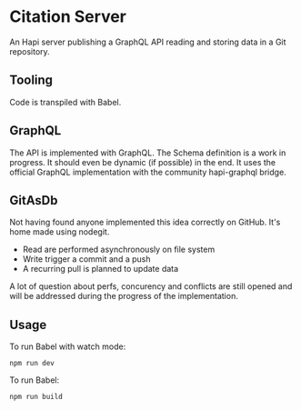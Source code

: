 # Citation Server

An Hapi server publishing a GraphQL API reading and storing data in a Git repository.

## Tooling

Code is transpiled with Babel.

## GraphQL

The API is implemented with GraphQL. The Schema definition is a work in progress. It should even be dynamic (if possible) in the end. It uses the official GraphQL implementation with the community hapi-graphql bridge.

## GitAsDb

Not having found anyone implemented this idea correctly on GitHub. It's home made using nodegit.
- Read are performed asynchronously on file system
- Write trigger a commit and a push
- A recurring pull is planned to update data

A lot of question about perfs, concurency and conflicts are still opened and will be addressed during the progress of the implementation.

## Usage

To run Babel with watch mode:

```shell
npm run dev
```

To run Babel:

```shell
npm run build
```
